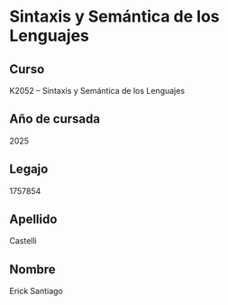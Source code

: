 # Sintaxis y Semántica de los Lenguajes

## Curso
K2052 – Sintaxis y Semántica de los Lenguajes

## Año de cursada
2025

## Legajo
1757854

## Apellido
Castelli

## Nombre
Erick Santiago
